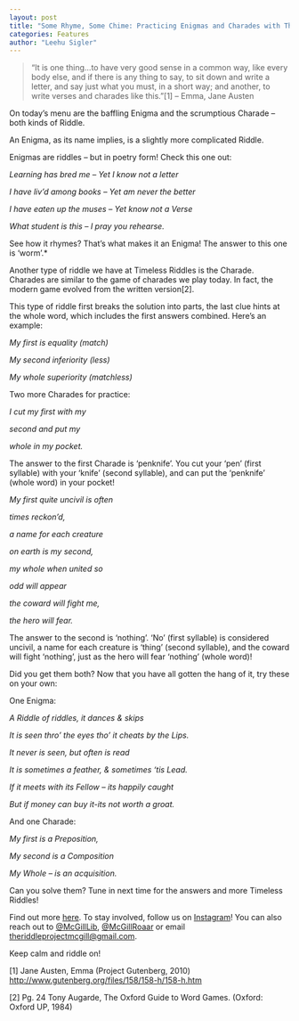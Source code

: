 ```yaml
---
layout: post
title: "Some Rhyme, Some Chime: Practicing Enigmas and Charades with The Riddle Project"
categories: Features
author: "Leehu Sigler"
---
```


> “It is one thing…to have very good sense in a common way, like every body else, and if there is any thing to say, to sit down and write a letter, and say just what you must, in a short way; and another, to write verses and charades like this.”[1] – Emma, Jane Austen

On today’s menu are the baffling Enigma and the scrumptious Charade – both kinds of Riddle.

An Enigma, as its name implies, is a slightly more complicated Riddle.

Enigmas are riddles – but in poetry form! Check this one out:

*Learning has bred me – Yet I know not a letter*

*I have liv’d among books – Yet am never the better*

*I have eaten up the muses – Yet know not a Verse*

*What student is this – I pray you rehearse.*

See how it rhymes? That’s what makes it an Enigma! The answer to this one is ‘worm’.*

Another type of riddle we have at Timeless Riddles is the Charade. Charades are similar to the game of charades we play today. In fact, the modern game evolved from the written version[2].

This type of riddle first breaks the solution into parts, the last clue hints at the whole word, which includes the first answers combined. Here’s an example:

*My first is equality (match)*

*My second inferiority (less)*

*My whole superiority (matchless)*

 

Two more Charades for practice:

*I cut my first with my*

*second and put my*

*whole in my pocket.*

 

The answer to the first Charade is ‘penknife’. You cut your ‘pen’ (first syllable) with your ‘knife’ (second syllable), and can put the ‘penknife’ (whole word) in your pocket!

*My first quite uncivil is often*

*times reckon’d,*

*a name for each creature*

*on earth is my second,*

*my whole when united so*

*odd will appear*

*the coward will fight me,*

*the hero will fear.*

The answer to the second is ‘nothing’. ‘No’ (first syllable) is considered uncivil, a name for each creature is ‘thing’ (second syllable), and the coward will fight ‘nothing’, just as the hero will fear ‘nothing’ (whole word)!

Did you get them both? Now that you have all gotten the hang of it, try these on your own:

 

One Enigma:

*A Riddle of riddles, it dances & skips*

*It is seen thro’ the eyes tho’ it cheats by the Lips.*

*It never is seen, but often is read*

*It is sometimes a feather, & sometimes ‘tis Lead.*

*If it meets with its Fellow – its happily caught*

*But if money can buy it-its not worth a groat.*

 

And one Charade:

*My first is a Preposition,*

*My second is a Composition*

*My Whole – is an acquisition.*
 
Can you solve them? Tune in next time for the answers and more Timeless Riddles!

Find out more [here](https://riddleproject.github.io). To stay involved, follow us on [Instagram](https://www.instagram.com/riddles_in_time/?hl=en)! You can also reach out to [@McGillLib](https://twitter.com/McGillLib), [@McGillRoaar](https://twitter.com/McGill_ROAAr) or email theriddleprojectmcgill@gmail.com.

Keep calm and riddle on!

[1] Jane Austen, Emma (Project Gutenberg, 2010) http://www.gutenberg.org/files/158/158-h/158-h.htm

[2] Pg. 24 Tony Augarde, The Oxford Guide to Word Games. (Oxford: Oxford UP, 1984)
